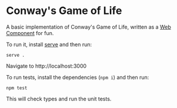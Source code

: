 # Conway's Game of Life

A basic implementation of Conway's Game of Life, written as a [Web
Component](https://developer.mozilla.org/en-US/docs/Web/API/Web_components) for
fun.

To run it, install [serve](https://www.npmjs.com/package/serve) and then run:
```
serve .
```

Navigate to http://localhost:3000

To run tests, install the dependencies (`npm i`) and then run:
```
npm test
```

This will check types and run the unit tests.
